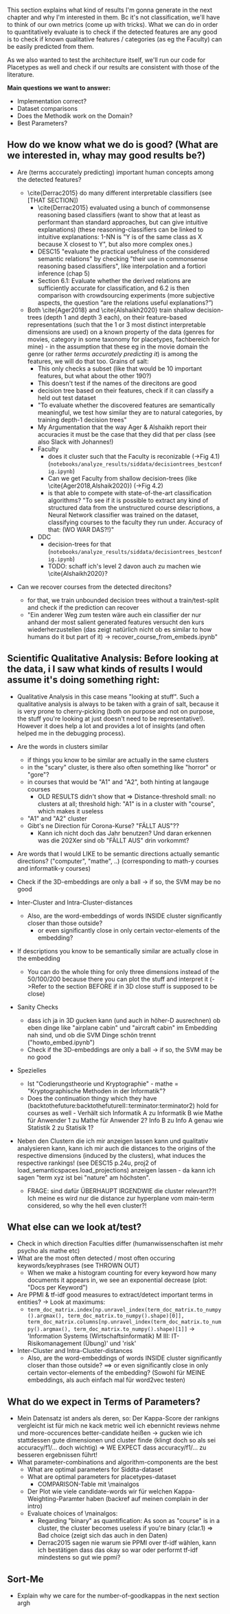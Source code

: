 <!-- Hier: WAS interessiert mich und WARUM -->


This section explains what kind of results I'm gonna generate in the next chapter and why I'm interested in them. Bc it's not classification, we'll have to think of our own metrics (come up with tricks). What we can do in order to quantitatively evaluate is to check if the detected features are any good is to check if known qualitative features / categories (as eg the Faculty) can be easily predicted from them.

As we also wanted to test the architecture itself, we'll run our code for Placetypes as well and check if our results are consistent with those of the literature.

**Main questions we want to answer:**

* Implementation correct?
* Dataset comparisons
* Does the Methodik work on the Domain?
* Best Parameters?


## How do we know what we do is good?  (What are we interested in, whay may good results be?)

* Are (terms acccurately predicting) important human concepts among the detected features? 
    * \cite{Derrac2015} do many different interpretable classifiers (see [THAT SECTION])
        * \cite{Derrac2015} evaluated using a bunch of commonsense reasoning based classifiers (want to show that at least as performant than standard approaches, but can give intuitive explanations) (these reasoning-classifiers can be linked to intuitive explanations: 1-NN is "Y is of the same class as X because X closest to Y", but also more complex ones.) 
        * DESC15 "evaluate the practical usefulness of the considered semantic relations" by checking "their use in commonsense reasoning based classifiers", like interpolation and a fortiori inference (chap 5)
        * Section 6.1: Evaluate whether the derived relations are sufficiently accurate for classification, and 6.2 is then comparison with crowdsourcing experiments (more subjective aspects, the question “are the relations useful explanations?”)
    * Both \cite{Ager2018} and \cite{Alshaikh2020} train shallow decision-trees (depth 1 and depth 3 each), on their feature-based representations (such that the 1 or 3 most distinct interpretable dimensions are used) on a known property of the data (genres for movies, category in some taxonomy for placetypes, fachbereich for mine) - in the assumption that these eg in the movie domain the genre (or rather *terms accurately predicting it*) is among the features, we will do that too. Grains of salt:
        * This only checks a subset (like that would be 10 important features, but what about the other 190?) 
        * This doesn't test if the names of the direcitons are good
        * decision tree based on their features, check if it can classify a held out test dataset
        * "To evaluate whether the discovered features are semantically meaningful, we test how similar they are to natural categories, by training depth-1 decision trees"
        * My Argumentation that the way Ager & Alshaikh report their accuracies it must be the case that they did that per class (see also Slack with Johannes!)
        * Faculty
            * does it cluster such that the Faculty is reconizable (->Fig 4.1) (`notebooks/analyze_results/siddata/decisiontrees_bestconfig.ipynb`)
            * Can we get Faculty from shallow decision-trees (like \cite{Ager2018,Alshaik2020}) (->Fig 4.2)
            * is that able to compete with state-of-the-art classification algorithms? "To see if it is possible to extract any kind of structured data from the unstructured course descriptions, a Neural Network classifier was trained on the dataset, classifying courses to the faculty they run under. Accuracy of that: (WO WAR DAS?!)"
        * DDC
            * decision-trees for that (`notebooks/analyze_results/siddata/decisiontrees_bestconfig.ipynb`)
            * TODO: schaff ich's level 2 davon auch zu machen wie \cite{Alshaikh2020}?

* Can we recover courses from the detected direcitons?
    * for that, we train unbounded decision trees without a train/test-split and check if the prediction can recover
    * "Ein anderer Weg zum testen wäre auch ein classifier der nur anhand der most salient generated features versucht den kurs wiederherzustellen (das zeigt natürlich nicht ob es similar to how humans do it but part of it) -> recover_course_from_embeds.ipynb"


## Scientific Qualitative Analysis: Before looking at the data, i I saw what kinds of results I would assume it's doing something right: 

* Qualitative Analysis in this case means "looking at stuff". Such a qualitative analysis is always to be taken with a grain of salt, because it is very prone to cherry-picking (both on purpose and not on purpose, the stuff you're looking at just doesn't need to be representative!). However it does help a lot and provides a lot of insights (and often helped me in the debugging process).
* Are the words in clusters similar 
	* if things you know to be similar are actually in the same clusters
	* in the "scary" cluster, is there also often something like "horror" or "gore"?
	* in courses that would be "A1" and "A2", both hinting at langauge courses 
		* OLD RESULTS didn't show that => Distance-threshold small: no clusters at all; threshold high: "A1" is in a cluster with "course", which makes it useless
    * "A1" and "A2" cluster
    * Gibt's ne Direction für Corona-Kurse? "FÄLLT AUS"?? 
        * Kann ich nicht doch das Jahr benutzen? Und daran erkennen was die 202Xer sind ob "FÄLLT AUS" drin vorkommt?
* Are words that I would LIKE to be semantic directions actually semantic directions? ("computer", "mathe", ..)  (corresponding to math-y courses and informatik-y courses)
* Check if the 3D-embeddings are only a ball -> if so, the SVM may be no good
* Inter-Cluster and Intra-Cluster-distances
	* Also, are the word-embeddings of words INSIDE cluster significantly closer than those outside?
		* or even significantly close in only certain vector-elements of the embedding?



* If descriptions you know to be semantically similar are actually close in the embedding
    * You can do the whole thing for only three dimensions instead of the 50/100/200 because there you can plot the stuff and interpret it  (->Refer to the section BEFORE if in 3D close stuff is supposed to be close)
* Sanity Checks
	* dass ich ja in 3D gucken kann (und auch in höher-D ausrechnen) ob eben dinge like "airplane cabin" und "aircraft cabin" im Embedding nah sind, und ob die SVM Dinge schön trennt ("howto_embed.ipynb")
	* Check if the 3D-embeddings are only a ball -> if so, the SVM may be no good
* Spezielles
	* Ist "Codierungstheorie und Kryptographie" - mathe = "Kryptographische Methoden in der Informatik"?
	* Does the continuation thingy which they have (backtothefuture:backtothefutureII::terminator:terminator2) hold for courses as well - Verhält sich Informatik A zu Informatik B wie Mathe für Anwender 1 zu Mathe für Anwender 2?  Info B zu Info A genau wie Statistik 2 zu Statisik 1? 
* Neben den Clustern die ich mir anzeigen lassen kann und qualitativ analysieren kann, kann ich mir auch die distances to the origins of the respective dimensions (induced by the clusters), what induces the respective rankings! (see DESC15 p.24u, proj2 of load_semanticspaces.load_projections) anzeigen lassen - da kann ich sagen "term xyz ist bei "nature" am höchsten".
	* FRAGE: sind dafür ÜBERHAUPT IRGENDWIE die cluster relevant??! Ich meine es wird nur die distance zur hyperplane vom main-term considered, so why the hell even cluster?!



## What else can we look at/test? 

* Check in which direction Faculties differ (humanwissenschaften ist mehr psycho als mathe etc)
* What are the most often detected / most often occuring keywords/keyphrases (see THROWN OUT)
    * When we make a histogram counting for every keyword how many documents it appears in, we see an exponential decrease (plot: "Docs per Keyword")
* Are PPMI & tf-idf good measures to extract/detect important terms in entities? -> Look at maximums:
    * `term_doc_matrix.index[np.unravel_index(term_doc_matrix.to_numpy().argmax(), term_doc_matrix.to_numpy().shape)[0]], term_doc_matrix.columns[np.unravel_index(term_doc_matrix.to_numpy().argmax(), term_doc_matrix.to_numpy().shape)[1]]` → 'Information Systems (Wirtschaftsinformatik) M III: IT-Risikomanagement (Übung)' und 'risk'
* Inter-Cluster and Intra-Cluster-distances
	* Also, are the word-embeddings of words INSIDE cluster significantly closer than those outside?
		==> or even significantly close in only certain vector-elements of the embedding?
	    (Sowohl für MEINE embeddings, als auch einfach mal für word2vec testen)


## What do we expect in Terms of Parameters?

* Mein Datensatz ist anders als deren, so: Der Kappa-Score der rankigns vergleicht ist für mich ne kack metric weil ich ebennicht reviews nehme und more-occurences better-candidate heißen -> gucken wie ich stattdessen gute dimensionen und cluster finde (klingt doch so als sei accuracy/f1/... doch wichtig) => WE EXPECT dass accuracy/f1/... zu besseren ergebnissen führt!
* What parameter-combinations and algorithm-components are the best 
	* What are optimal parameters for Siddta-dataset
	* What are optimal parameters for placetypes-dataset
		* COMPARISON-Table mit \mainalgos
	* Der Plot wie viele candidate-words wir für welchen Kappa-Weighting-Paramter haben (backref auf meinen complain in der intro)
	* Evaluate choices of \mainalgos:
		* Regarding "binary" as quantification: As soon as "course" is in a cluster, the cluster becomes useless if you're binary  (clar.1) => Bad choice (zeigt sich das auch in den Daten)
		* Derrac2015 sagen nie warum sie PPMI over tf-idf wählen, kann ich bestätigen dass das okay so war oder performt tf-idf mindestens so gut wie ppmi?



## Sort-Me

* Explain why we care for the number-of-goodkappas in the next section argh